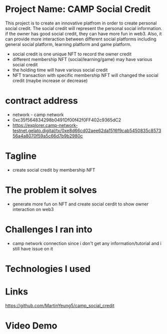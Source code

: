 # Project Name: CAMP Social Credit
This project is to create an innovative platfrom in order to create personal social credit.
The social credit will represent the personal social information. if the owner has good social credit, they can have more fun in web3. Also, it can provide more interaction between different social platforms including general social platform, learning platform and game platform.

* social credit is one unique NFT to record the owner credit
* different membership NFT (social/learning/game) may have various social credit
* the holding time will have various social credit
* NFT transaction with specific membership NFT will changed the social credit (maybe increase or decrease)

# contract address
* network - camp network
* 0xc35f564834298b0491Df00f42f0FF402c9365dC2
* https://explorer.camp-network-testnet.gelato.digital/tx/0xe8d66cd02aee62da1516f9cab5450835c857356a4a8070f59a5c66d7b9b2980c

# Tagline
* create social credit by membership NFT

# The problem it solves
* generate more fun on NFT and create social cerdit to show owner interaction on web3

# Challenges I ran into
* camp network connection since i don't get any information/tutorial and i still have issue on it

# Technologies I used

# Links
https://github.com/MartinYeung5/camp_social_credit

# Video Demo

